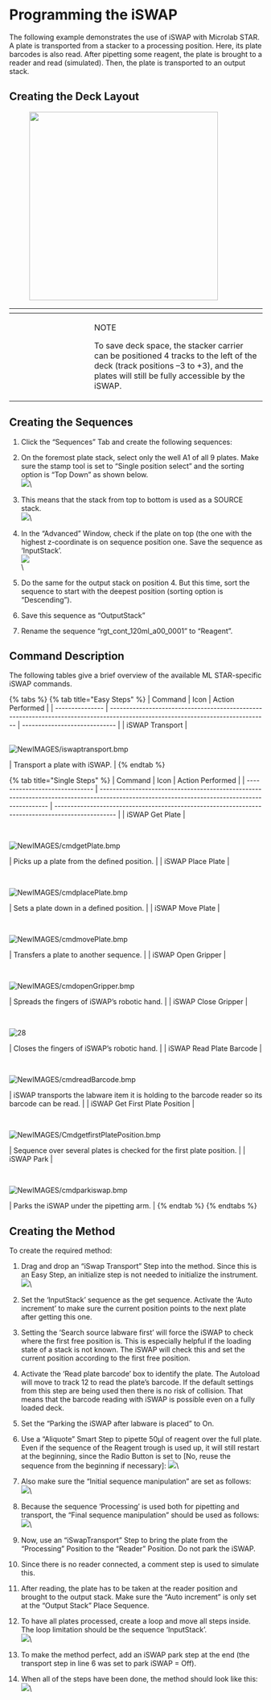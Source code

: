 # Programming the iSWAP

The following example demonstrates the use of iSWAP with Microlab STAR. A plate is transported from a stacker to a processing position. Here, its plate barcodes is also read. After pipetting some reagent, the plate is brought to a reader and read (simulated). Then, the plate is transported to an output stack.

## Creating the Deck Layout

<figure><img src="../../../.gitbook/assets/image (95) (1) (1) (1).png" alt="" width="375"><figcaption></figcaption></figure>

<table data-header-hidden><thead><tr><th width="145"></th><th></th></tr></thead><tbody><tr><td><img src="../../../.gitbook/assets/image (10) (1) (1) (1) (1) (1) (1) (1) (1) (1) (1) (1) (1) (1) (1) (1).png" alt="" data-size="original"></td><td><p>NOTE</p><p>To save deck space, the stacker carrier can be positioned 4 tracks to the left of the deck (track positions –3 to +3), and the plates will still be fully accessible by the iSWAP.</p></td></tr></tbody></table>



## Creating the Sequences

1. Click the “Sequences” Tab and create the following sequences:&#x20;
2. On the foremost plate stack, select only the well A1 of all 9 plates. Make sure the stamp tool is set to “Single position select” and the sorting option is “Top Down” as shown below. \
   ![](<../../../.gitbook/assets/image (96) (1) (1) (1).png>)\

3. This means that the stack from top to bottom is used as a SOURCE stack. \
   ![](<../../../.gitbook/assets/image (97) (1) (1) (1).png>)\

4. In the “Advanced” Window, check if the plate on top (the one with the highest z-coordinate is on sequence position one. Save the sequence as ‘InputStack’. \
   ![](<../../../.gitbook/assets/image (98) (1) (1) (1).png>)\
   \

5. Do the same for the output stack on position 4. But this time, sort the sequence to start with the deepest position (sorting option is “Descending”).&#x20;
6. Save this sequence as “OutputStack”&#x20;
7. Rename the sequence “rgt\_cont\_120ml\_a00\_0001” to “Reagent”.



## Command Description

The following tables give a brief overview of the available ML STAR-specific iSWAP commands.

{% tabs %}
{% tab title="Easy Steps" %}
| Command         | Icon                                                                                                                            | Action Performed              |
| --------------- | ------------------------------------------------------------------------------------------------------------------------------- | ----------------------------- |
| iSWAP Transport | <p><br><img src="blob:https://app.gitbook.com/b9657d03-436a-449d-96a9-621d4ec5f8cb" alt="NewIMAGES/iswaptransport.bmp"><br></p> | Transport a plate with iSWAP. |
{% endtab %}

{% tab title="Single Steps" %}
| Command                        | Icon                                                                                                                                         | Action Performed                                                                                  |
| ------------------------------ | -------------------------------------------------------------------------------------------------------------------------------------------- | ------------------------------------------------------------------------------------------------- |
| iSWAP Get Plate                | <p><br></p><p><img src="blob:https://app.gitbook.com/bcb46329-a13d-4496-b30c-a6f9b4463b2b" alt="NewIMAGES/cmdgetPlate.bmp"></p>              | Picks up a plate from the defined position.                                                       |
| iSWAP Place Plate              | <p><br></p><p><img src="blob:https://app.gitbook.com/2091b377-9f72-4378-9212-e599a8f0a9b2" alt="NewIMAGES/cmdplacePlate.bmp"></p>            | Sets a plate down in a defined position.                                                          |
| iSWAP Move Plate               | <p><br></p><p><img src="blob:https://app.gitbook.com/ba5b0661-9b7a-420d-a097-4d050139f6ca" alt="NewIMAGES/cmdmovePlate.bmp"></p>             | Transfers a plate to another sequence.                                                            |
| iSWAP Open Gripper             | <p><br></p><p><img src="blob:https://app.gitbook.com/6a8780f9-57e6-4363-8cdb-a9d2a4f021c5" alt="NewIMAGES/cmdopenGripper.bmp"></p>           | Spreads the fingers of iSWAP’s robotic hand.                                                      |
| iSWAP Close Gripper            | <p><br></p><p><img src="blob:https://app.gitbook.com/a7da62f6-32bf-4f67-9599-0e5d1245c0e3" alt="28"></p>                                     | Closes the fingers of iSWAP’s robotic hand.                                                       |
| iSWAP Read Plate Barcode       | <p><br></p><p><img src="blob:https://app.gitbook.com/e47ff9c1-f075-4b6b-a525-1ec41b22ed8e" alt="NewIMAGES/cmdreadBarcode.bmp"></p>           | iSWAP transports the labware item it is holding to the barcode reader so its barcode can be read. |
| iSWAP Get First Plate Position | <p><br></p><p><img src="blob:https://app.gitbook.com/4a48ac93-dc2c-4635-9fe3-602f798f5607" alt="NewIMAGES/CmdgetfirstPlatePosition.bmp"></p> | Sequence over several plates is checked for the first plate position.                             |
| iSWAP Park                     | <p><br></p><p><img src="blob:https://app.gitbook.com/09436efe-b9dc-4af2-970b-8da737ada2a7" alt="NewIMAGES/cmdparkiswap.bmp"></p>             | Parks the iSWAP under the pipetting arm.                                                          |
{% endtab %}
{% endtabs %}



## Creating the Method

To create the required method:&#x20;

1. Drag and drop an “iSwap Transport” Step into the method. Since this is an Easy Step, an initialize step is not needed to initialize the instrument. \
   ![](<../../../.gitbook/assets/image (99) (1) (1) (1).png>)\

2. Set the ‘InputStack’ sequence as the get sequence. Activate the ‘Auto increment’ to make sure the current position points to the next plate after getting this one.&#x20;
3. Setting the ‘Search source labware first’ will force the iSWAP to check where the first free position is. This is especially helpful if the loading state of a stack is not known. The iSWAP will check this and set the current position according to the first free position.&#x20;
4. Activate the ‘Read plate barcode’ box to identify the plate. The Autoload will move to track 12 to read the plate’s barcode. If the default settings from this step are being used then there is no risk of collision. That means that the barcode reading with iSWAP is possible even on a fully loaded deck.&#x20;
5. Set the “Parking the iSWAP after labware is placed” to On.&#x20;
6. Use a “Aliquote” Smart Step to pipette 50μl of reagent over the full plate. Even if the sequence of the Reagent trough is used up, it will still restart at the beginning, since the Radio Button is set to \[No, reuse the sequence from the beginning if necessary]: ![](<../../../.gitbook/assets/image (100) (1) (1) (1).png>)\

7. Also make sure the “Initial sequence manipulation” are set as follows: \
   ![](<../../../.gitbook/assets/image (101) (1) (1) (1).png>)\

8. Because the sequence ‘Processing’ is used both for pipetting and transport, the “Final sequence manipulation” should be used as follows: \
   ![](<../../../.gitbook/assets/image (102) (1) (1) (1).png>)\

9. Now, use an “iSwapTransport” Step to bring the plate from the “Processing” Position to the “Reader” Position. Do not park the iSWAP.&#x20;
10. Since there is no reader connected, a comment step is used to simulate this.&#x20;
11. After reading, the plate has to be taken at the reader position and brought to the output stack. Make sure the “Auto increment” is only set at the “Output Stack” Place Sequence.&#x20;
12. To have all plates processed, create a loop and move all steps inside. The loop limitation should be the sequence ‘InputStack’. \
    ![](<../../../.gitbook/assets/image (103) (1) (1) (1).png>)\

13. To make the method perfect, add an iSWAP park step at the end (the transport step in line 6 was set to park iSWAP = Off).&#x20;
14. When all of the steps have been done, the method should look like this: \
    ![](<../../../.gitbook/assets/image (104) (1) (1) (1).png>)\


## &#x20;
